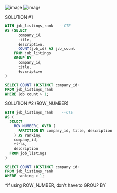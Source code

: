 ![image](https://user-images.githubusercontent.com/94289230/195773819-1729f166-d88c-4ae2-96b5-c9c0647b2287.png)
![image](https://user-images.githubusercontent.com/94289230/195773850-482f0a3a-61b3-404b-9f21-a3ffe8f550ae.png)

SOLUTION #1 
```sql
WITH job_listings_rank   --CTE
AS (SELECT 
      company_id, 
      title, 
      description, 
      COUNT(job_id) AS job_count
    FROM job_listings
    GROUP BY 
      company_id, 
      title, 
      description
)

SELECT COUNT (DISTINCT company_id)
FROM job_listings_rank 
WHERE job_count > 1;
```

SOLUTION #2 (ROW_NUMBER)
```sql
WITH job_listings_rank    --CTE
AS (
  SELECT
    ROW_NUMBER() OVER (
      PARTITION BY company_id, title, description 
    ) AS ranking, 
    company_id, 
    title, 
    description 
  FROM job_listings
)

SELECT COUNT (DISTINCT company_id)
FROM job_listings_rank
WHERE ranking > 1;
```
*if using ROW_NUMBER, don't have to GROUP BY
